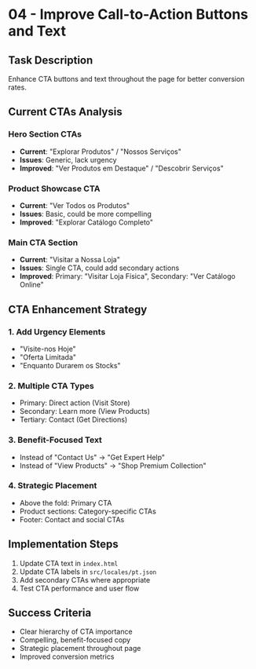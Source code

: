 # 04 - Improve Call-to-Action Buttons and Text

## Task Description

Enhance CTA buttons and text throughout the page for better conversion rates.

## Current CTAs Analysis

### Hero Section CTAs

- **Current**: "Explorar Produtos" / "Nossos Serviços"
- **Issues**: Generic, lack urgency
- **Improved**: "Ver Produtos em Destaque" / "Descobrir Serviços"

### Product Showcase CTA

- **Current**: "Ver Todos os Produtos"
- **Issues**: Basic, could be more compelling
- **Improved**: "Explorar Catálogo Completo"

### Main CTA Section

- **Current**: "Visitar a Nossa Loja"
- **Issues**: Single CTA, could add secondary actions
- **Improved**: Primary: "Visitar Loja Física", Secondary: "Ver Catálogo Online"

## CTA Enhancement Strategy

### 1. Add Urgency Elements

- "Visite-nos Hoje"
- "Oferta Limitada"
- "Enquanto Durarem os Stocks"

### 2. Multiple CTA Types

- Primary: Direct action (Visit Store)
- Secondary: Learn more (View Products)
- Tertiary: Contact (Get Directions)

### 3. Benefit-Focused Text

- Instead of "Contact Us" → "Get Expert Help"
- Instead of "View Products" → "Shop Premium Collection"

### 4. Strategic Placement

- Above the fold: Primary CTA
- Product sections: Category-specific CTAs
- Footer: Contact and social CTAs

## Implementation Steps

1. Update CTA text in `index.html`
2. Update CTA labels in `src/locales/pt.json`
3. Add secondary CTAs where appropriate
4. Test CTA performance and user flow

## Success Criteria

- Clear hierarchy of CTA importance
- Compelling, benefit-focused copy
- Strategic placement throughout page
- Improved conversion metrics
